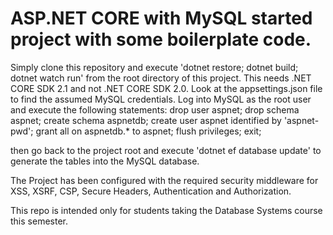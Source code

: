 # ASP.NET CORE with MySQL started project with some boilerplate code.
Simply clone this repository and execute 'dotnet restore; dotnet build; dotnet watch run' from the root directory of this project.
This needs .NET CORE SDK 2.1 and not .NET CORE SDK 2.0.
Look at the appsettings.json file to find the assumed MySQL credentials.
Log into MySQL as the root user and execute the following statements:
    drop user aspnet;
    drop schema aspnet;
    create schema aspnetdb;
    create user aspnet identified by 'aspnet-pwd';
    grant all on aspnetdb.* to aspnet;
    flush privileges;
    exit;
    
then go back to the project root and execute 'dotnet ef database update' to generate the tables into the MySQL database.

The Project has been configured with the required security middleware for XSS, XSRF, CSP, Secure Headers, Authentication and Authorization.

This repo is intended only for students taking the Database Systems course this semester.
